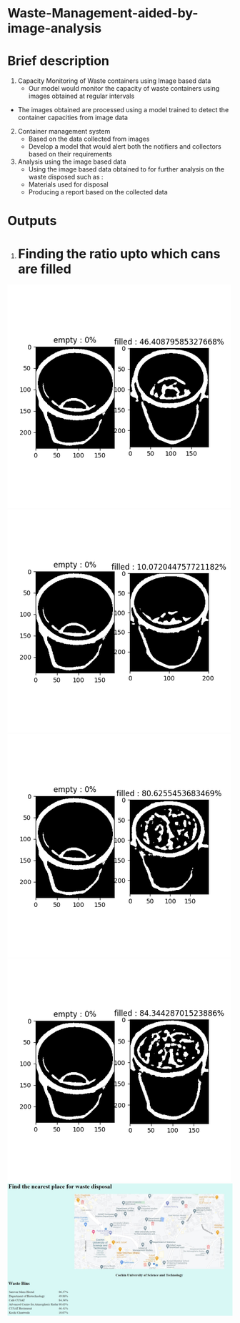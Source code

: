 # Waste-Management-aided-by-image-analysis

# Brief description
1. Capacity Monitoring of Waste containers using Image based data
    * Our model would monitor the capacity of waste containers using images obtained at regular
      intervals
* The images obtained are processed using a model trained to detect the container capacities
    from image data
2. Container management system
    * Based on the data collected from images
    * Develop a model that would alert both the notifiers and collectors based on their requirements
3. Analysis using the image based data
    * Using the image based data obtained to for further analysis on the waste disposed such as :
    * Materials used for disposal
    * Producing a report based on the collected data

# Outputs
1. # Finding the ratio upto which cans are filled
![Proccesed images](https://github.com/DeVcB13d/Waste-Management-aided-by-image-analysis/blob/main/docs/fill_46.png)
![Proccesed images](https://github.com/DeVcB13d/Waste-Management-aided-by-image-analysis/blob/main/docs/fill_10.png)
![Proccesed images](https://github.com/DeVcB13d/Waste-Management-aided-by-image-analysis/blob/main/docs/fill_80.png)
![Proccesed images](https://github.com/DeVcB13d/Waste-Management-aided-by-image-analysis/blob/main/docs/fill_84.png)
![Website](https://github.com/DeVcB13d/Waste-Management-aided-by-image-analysis/blob/main/docs/output%20images/webpage.jpg)
